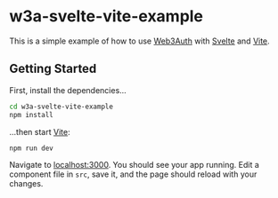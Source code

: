 # w3a-svelte-vite-example

This is a simple example of how to use [Web3Auth](https://web3auth.io) with [Svelte](https://svelte.dev) and [Vite](https://vitejs.dev).

## Getting Started

First, install the dependencies...

```bash
cd w3a-svelte-vite-example
npm install
```

...then start [Vite](https://vitejs.dev):

```bash
npm run dev
```

Navigate to [localhost:3000](http://localhost:3000). You should see your app running. Edit a component file in `src`, save it, and the page should reload with your changes.
